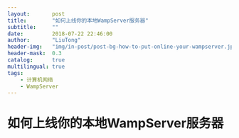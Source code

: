 ```yaml
---
layout:       post
title:        "如何上线你的本地WampServer服务器"
subtitle:     ""
date:         2018-07-22 22:46:00
author:       "LiuTong"
header-img:   "img/in-post/post-bg-how-to-put-online-your-wampserver.jpg"
header-mask:  0.3
catalog:      true
multilingual: true
tags:
    - 计算机网络
    - WampServer
---
```


# 如何上线你的本地WampServer服务器